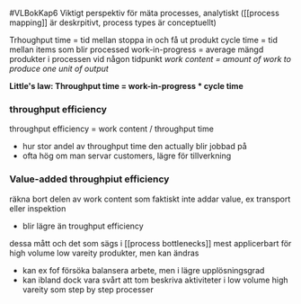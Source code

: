 #VLBokKap6
Viktigt perspektiv för mäta processes, analytiskt ([[process mapping]] är deskrpitivt, process types är conceptuellt)

Trhoughput time = tid mellan stoppa in och få ut produkt 
cycle time = tid mellan items som blir processed
work-in-progress = average mängd produkter i processen vid någon tidpunkt
*work content = amount of work to produce one unit of output*

**Little's law: Throughput time = work-in-progress * cycle time**

### throughput efficiency
throughput efficiency = work content / throughput time
- hur stor andel av throughput time den actually blir jobbad på
- ofta hög om man servar customers, lägre för tillverkning

### Value-added throughpiut efficiency
räkna bort delen av work content som faktiskt inte addar value, ex transport eller inspektion
- blir lägre än troughput efficiency


dessa mått och det som sägs i [[process bottlenecks]] mest applicerbart för high volume low vareity produkter, men kan ändras
- kan ex fof  försöka balansera arbete, men i lägre upplösningsgrad
- kan ibland dock vara svårt att tom beskriva aktiviteter i low volume high vareity som step by step processer

